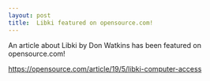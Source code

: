 ```yaml
---
layout: post
title:  Libki featured on opensource.com!
---
```


An article about Libki by Don Watkins has been featured on opensource.com!

https://opensource.com/article/19/5/libki-computer-access
